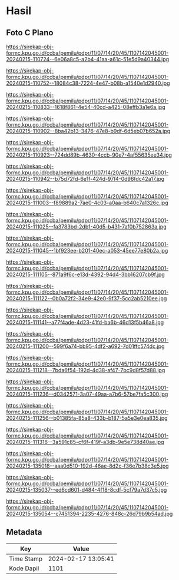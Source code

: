 # Hasil

## Foto C Plano

https://sirekap-obj-formc.kpu.go.id/ccba/pemilu/pdpr/11/07/14/20/45/1107142045001-20240215-110724--6e06a8c5-a2b4-41aa-a61c-51e5d9a40344.jpg

https://sirekap-obj-formc.kpu.go.id/ccba/pemilu/pdpr/11/07/14/20/45/1107142045001-20240215-110752--18084c38-7224-4e47-b08b-a1540e1d2940.jpg

https://sirekap-obj-formc.kpu.go.id/ccba/pemilu/pdpr/11/07/14/20/45/1107142045001-20240215-110833--1618f861-4e54-40cd-a425-08effb3a1e6a.jpg

https://sirekap-obj-formc.kpu.go.id/ccba/pemilu/pdpr/11/07/14/20/45/1107142045001-20240215-110902--8ba42b13-3476-47e8-b9df-6d5eb07b652a.jpg

https://sirekap-obj-formc.kpu.go.id/ccba/pemilu/pdpr/11/07/14/20/45/1107142045001-20240215-110923--724dd89b-4630-4ccb-90e7-4af55635ee34.jpg

https://sirekap-obj-formc.kpu.go.id/ccba/pemilu/pdpr/11/07/14/20/45/1107142045001-20240215-110942--b75d72fd-6e1f-424d-97f4-0d96fdc42a17.jpg

https://sirekap-obj-formc.kpu.go.id/ccba/pemilu/pdpr/11/07/14/20/45/1107142045001-20240215-111003--f89889a2-7ae0-4c03-a0aa-b640c7a1326c.jpg

https://sirekap-obj-formc.kpu.go.id/ccba/pemilu/pdpr/11/07/14/20/45/1107142045001-20240215-111025--fa3783bd-2db1-40d5-b431-7af0b752863a.jpg

https://sirekap-obj-formc.kpu.go.id/ccba/pemilu/pdpr/11/07/14/20/45/1107142045001-20240215-111045--1bf923ee-b201-40ec-a053-45ee77e80b2a.jpg

https://sirekap-obj-formc.kpu.go.id/ccba/pemilu/pdpr/11/07/14/20/45/1107142045001-20240215-111105--871a9f6c-e13d-4392-94d4-3bb16207cb9f.jpg

https://sirekap-obj-formc.kpu.go.id/ccba/pemilu/pdpr/11/07/14/20/45/1107142045001-20240215-111122--0b0a72f2-34e9-42e0-9f37-5cc2ab5210ee.jpg

https://sirekap-obj-formc.kpu.go.id/ccba/pemilu/pdpr/11/07/14/20/45/1107142045001-20240215-111141--a77f4ade-4d23-41fd-ba6b-46d13f5b46a8.jpg

https://sirekap-obj-formc.kpu.go.id/ccba/pemilu/pdpr/11/07/14/20/45/1107142045001-20240215-111200--599f6a74-bb95-4df2-a692-7d01ffc574dc.jpg

https://sirekap-obj-formc.kpu.go.id/ccba/pemilu/pdpr/11/07/14/20/45/1107142045001-20240215-111218--7bda6f54-192d-4d38-af47-7bc9d8f57d88.jpg

https://sirekap-obj-formc.kpu.go.id/ccba/pemilu/pdpr/11/07/14/20/45/1107142045001-20240215-111236--d0342571-3a07-49aa-a7b6-57be7fa5c300.jpg

https://sirekap-obj-formc.kpu.go.id/ccba/pemilu/pdpr/11/07/14/20/45/1107142045001-20240215-111256--b01385fa-85a8-433b-b187-5a5e3e0ea835.jpg

https://sirekap-obj-formc.kpu.go.id/ccba/pemilu/pdpr/11/07/14/20/45/1107142045001-20240215-111316--3a591c85-cf6f-419f-a3db-9e5e738d40ae.jpg

https://sirekap-obj-formc.kpu.go.id/ccba/pemilu/pdpr/11/07/14/20/45/1107142045001-20240215-135018--aaa0d510-192d-46ae-8d2c-f36e7b38c3e5.jpg

https://sirekap-obj-formc.kpu.go.id/ccba/pemilu/pdpr/11/07/14/20/45/1107142045001-20240215-135037--ed6cd601-d484-4f18-8cdf-5cf79a7d37c5.jpg

https://sirekap-obj-formc.kpu.go.id/ccba/pemilu/pdpr/11/07/14/20/45/1107142045001-20240215-135054--c7451394-2235-4276-848c-26d79b9b54ad.jpg


## Metadata

| Key        | Value               |
| ---------- | ------------------- |
| Time Stamp | 2024-02-17 13:05:41 |
| Kode Dapil | 1101                |



